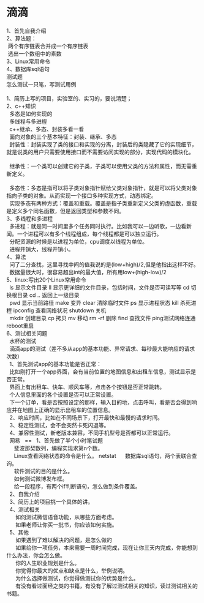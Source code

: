 滴滴
==
1、首先自我介绍<br>
2、算法题：<br>
  两个有序链表合并成一个有序链表<br>
  选出一个数组中的素数<br>
3、Linux常用命令<br>
4、数据库sql语句<br>
测试题<br>
怎么测试一只笔，写测试用例<br>
<br>
1、简历上写的项目，实验室的、实习的，要说清楚；<br>
2、c++知识<br>
   多态是如何实现的<br>
   多线程与多进程<br>
   c++继承、多态、封装多看一看<br>
   面向对象的三个基本特征：封装、继承、多态<br>
   封装性：封装实现了类的接口和实现的分离，封装后的类隐藏了它的实现细节，就是说类的用户只需要使用接口而不需要访问实现的部分，实现代码的模块化。<br>
   <br>
   继承性：一个类可以创建它的子类，子类可以使用父类的方法和属性，而无需重新定义。<br>
   <br>
   多态性：多态是指可以将子类对象指针赋给父类对象指针，就是可以将父类对象指向子类的对象。从而实现一个接口多种实现方式，动态绑定。<br>
   实现多态有两种方式：覆盖和重载。覆盖是指子类重新定义父类的虚函数，重载是定义多个同名函数，但是返回类型和参数不同。<br>
3、多线程和多进程<br>
   多进程：就是同一时间里多个任务同时执行。比如我可以一边听歌，一边看新闻。一个进程可以有多个线程组成，每个线程都是可以独立运行。<br>
   分配资源的时候是以进程为单位，cpu调度以线程为单位。<br>
   进程开销大，线程开销小。<br>
4、算法<br>
   问了二分查找，这里寻找中间的值我说的是(low+high)/2,但是他指出这样不好。<br>
   数据量很大时，很容易超出int的最大值，所有用low+(high-low)/2<br>
5、linux:写出20个Linux常用命令<br>
   ls 显示文件目录 ll 显示更详细的文件目录，包括时间，文件是否可读写等 cd 切换根目录 cd .. 返回上一级目录 <br>
   pwd 显示当前路径 make 变异 clear 清除临时文件 ps 显示进程状态 kill 杀死进程 ipconfig 查看网络状况 shutdown 关机<br>
   mkdir 创建目录 cp 拷贝 mv 移动 rm -rf 删除 find 查找文件 ping测试网络连通 reboot重启<br>
6、测试相关问题<br>
   水杯的测试<br>
   滴滴app的测试（差不多从app的基本功能、异常请求、每秒最大能响应的请求次数）<br>
   1、首先测试app的基本功能是否正常：<br>
   比如刚打开一个app界面，会有当前位置的地图信息和出租车信息，测试显示是否正常。<br>
   界面上有出租车、快车、顺风车等，点击各个按钮是否正常跳转。<br>
   个人信息里面的各个设置是否可以正常设置。<br>
   下一个订单，看是否按照设定的那样，输入目的地，点击呼叫，看是否会得到响应并在地图上正确的显示出租车的位置信息。<br>
   2、响应时间，比如在不同场景下，打开最快和最慢的请求时间。<br>
   3、稳定性测试，会不会突然卡死闪退等。<br>
   4、兼容性测试，新老版本兼容，不同手机型号是否都可以正常运行。<br>
   网易
   ==
   1、首先做了半个小时笔试题<br>
      斐波那契数列，编程实现求第n个数。<br>
      Linux查看网络状态的命令是什么。  netstat 
      数据库sql语句，两个表联合查询。<br>
      软件测试的目的是什么。<br>
      如何测试微博发布框。<br>
      给一段程序，有两个if判断语句，怎么做到条件覆盖。<br>
    2、自我介绍<br>
    3、简历上的项目挑一个具体的讲。<br>
    4、测试相关<br>
       如何测试微信语音功能，从哪些方面考虑。<br>
       如果老师让你买一批书，你应该如何实施。<br>
    5、其他<br>
       如果遇到了难以解决的问题，是怎么做的<br>
       如果给你一项任务，本来需要一周时间完成，现在让你三天内完成，你能想到什么办法，你会怎么做。<br>
       你的人生职业规划是什么。<br>
       你觉得你最大的优点和缺点是什么，举例说明。<br>
       为什么选择做测试，你觉得做测试你的优势是什么。<br>
       有没有看过面经之类的书籍，有没有了解过测试相关的知识，读过测试相关的书籍。<br>
      
   
